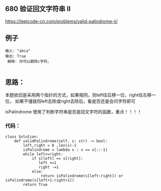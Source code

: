 ##  680  验证回文字符串 Ⅱ

https://leetcode-cn.com/problems/valid-palindrome-ii/


## 例子
```
输入: "abca"
输出: True
 解释: 你可以删除c字符。
 
```

## 思路：

本题依旧是采用两个指针的方式，如果相同，则left往后移一位，right往左移一位，
如果不懂就将left去除或right去除后，看是否还是会问字符即可

isPalindrome 使用了判断字符串是否是回文字符的函数，重点！！！！


 
### 代码：
 
```
class Solution:
    def validPalindrome(self, s: str) -> bool:
        left,right = 0 ,len(s)-1
        isPalindrome = lambda x : x == x[::-1]
        while left<=right:
            if s[left] == s[right]:
               left +=1
               right -=1
            else:
                return isPalindrome(s[left:right]) or isPalindrome(s[left+1:right+1])
        return True

```

